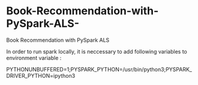 # Book-Recommendation-with-PySpark-ALS-
Book Recommendation with PySpark ALS 



In order to run spark locally, it is neccessary to add following variables to environment variable :

PYTHONUNBUFFERED=1;PYSPARK_PYTHON=/usr/bin/python3;PYSPARK_DRIVER_PYTHON=ipython3
